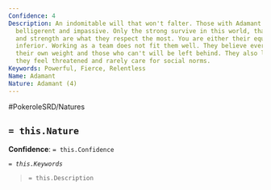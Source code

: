 ```yaml
---
Confidence: 4
Description: An indomitable will that won't falter. Those with Adamant nature are
  belligerent and impassive. Only the strong survive in this world, that's why power
  and strength are what they respect the most. You are either their equal or you're
  inferior. Working as a team does not fit them well. They believe everyone must carry
  their own weight and those who can't will be left behind. They also lash out when
  they feel threatened and rarely care for social norms.
Keywords: Powerful, Fierce, Relentless
Name: Adamant
Nature: Adamant (4)
---
```


#PokeroleSRD/Natures

## `= this.Nature`

**Confidence**: `= this.Confidence`

*`= this.Keywords`*

> `= this.Description`
